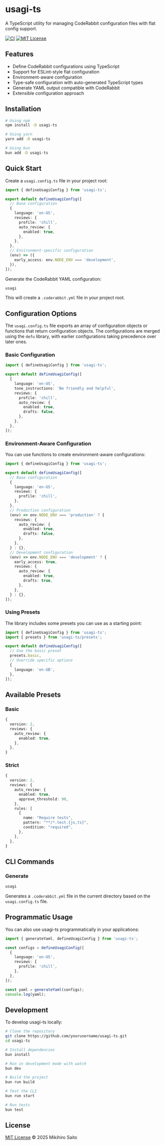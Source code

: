 # usagi-ts

A TypeScript utility for managing CodeRabbit configuration files with flat config support.

[![CI](https://github.com/yourusername/usagi-ts/actions/workflows/ci.yml/badge.svg)](https://github.com/yourusername/usagi-ts/actions/workflows/ci.yml)
[![MIT License](https://img.shields.io/badge/License-MIT-blue.svg)](https://opensource.org/licenses/MIT)

## Features

- Define CodeRabbit configurations using TypeScript
- Support for ESLint-style flat configuration
- Environment-aware configuration
- Type-safe configuration with auto-generated TypeScript types
- Generate YAML output compatible with CodeRabbit
- Extensible configuration approach

## Installation

```bash
# Using npm
npm install -D usagi-ts

# Using yarn
yarn add -D usagi-ts

# Using bun
bun add -D usagi-ts
```

## Quick Start

Create a `usagi.config.ts` file in your project root:

```typescript
import { defineUsagiConfig } from 'usagi-ts';

export default defineUsagiConfig([
  // Base configuration
  {
    language: 'en-US',
    reviews: {
      profile: 'chill',
      auto_review: {
        enabled: true,
      },
    },
  },
  // Environment-specific configuration
  (env) => ({
    early_access: env.NODE_ENV === 'development',
  }),
]);
```

Generate the CodeRabbit YAML configuration:

```bash
usagi
```

This will create a `.coderabbit.yml` file in your project root.

## Configuration Options

The `usagi.config.ts` file exports an array of configuration objects or functions that return configuration objects. The configurations are merged using the `defu` library, with earlier configurations taking precedence over later ones.

### Basic Configuration

```typescript
import { defineUsagiConfig } from 'usagi-ts';

export default defineUsagiConfig([
  {
    language: 'en-US',
    tone_instructions: 'Be friendly and helpful',
    reviews: {
      profile: 'chill',
      auto_review: {
        enabled: true,
        drafts: false,
      },
    },
  },
]);
```

### Environment-Aware Configuration

You can use functions to create environment-aware configurations:

```typescript
import { defineUsagiConfig } from 'usagi-ts';

export default defineUsagiConfig([
  // Base configuration
  {
    language: 'en-US',
    reviews: {
      profile: 'chill',
    },
  },
  // Production configuration
  (env) => env.NODE_ENV === 'production' ? {
    reviews: {
      auto_review: {
        enabled: true,
        drafts: false,
      },
    },
  } : {},
  // Development configuration
  (env) => env.NODE_ENV === 'development' ? {
    early_access: true,
    reviews: {
      auto_review: {
        enabled: true,
        drafts: true,
      },
    },
  } : {},
]);
```

### Using Presets

The library includes some presets you can use as a starting point:

```typescript
import { defineUsagiConfig } from 'usagi-ts';
import { presets } from 'usagi-ts/presets';

export default defineUsagiConfig([
  // Use the basic preset
  presets.basic,
  // Override specific options
  {
    language: 'en-GB',
  },
]);
```

## Available Presets

### Basic

```typescript
{
  version: 2,
  reviews: {
    auto_review: {
      enabled: true,
    },
  },
}
```

### Strict

```typescript
{
  version: 2,
  reviews: {
    auto_review: {
      enabled: true,
      approve_threshold: 90,
    },
    rules: [
      {
        name: "Require tests",
        pattern: "**/*.test.{js,ts}",
        condition: "required",
      },
    ],
  },
}
```

## CLI Commands

### Generate

```bash
usagi
```

Generates a `.coderabbit.yml` file in the current directory based on the `usagi.config.ts` file.

## Programmatic Usage

You can also use usagi-ts programmatically in your applications:

```typescript
import { generateYaml, defineUsagiConfig } from 'usagi-ts';

const configs = defineUsagiConfig([
  {
    language: 'en-US',
    reviews: {
      profile: 'chill',
    },
  },
]);

const yaml = generateYaml(configs);
console.log(yaml);
```

## Development

To develop usagi-ts locally:

```bash
# Clone the repository
git clone https://github.com/yourusername/usagi-ts.git
cd usagi-ts

# Install dependencies
bun install

# Run in development mode with watch
bun dev

# Build the project
bun run build

# Test the CLI
bun run start

# Run tests
bun test
```

## License

[MIT License](LICENSE) © 2025 Mikihiro Saito
